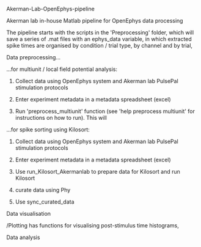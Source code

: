 Akerman-Lab-OpenEphys-pipeline

Akerman lab in-house Matlab pipeline for OpenEphys data processing

The pipeline starts with the scripts in the 'Preprocessing' folder, which will save a series of .mat files with an ephys_data variable, in which extracted spike times are organised by condition / trial type, by channel and by trial, 


Data preprocessing...

...for multiunit / local field potential analysis:

1) Collect data using OpenEphys system and Akerman lab PulsePal stimulation protocols

2) Enter experiment metadata in a metadata spreadsheet (excel)

3) Run 'preprocess_multiunit' function (see 'help preprocess multiunit' for instructions on how to run). This will 



...for spike sorting using Kilosort:

1) Collect data using OpenEphys system and Akerman lab PulsePal stimulation protocols

2) Enter experiment metadata in a metadata spreadsheet (excel)

3) Use run_Kilosort_Akermanlab to prepare data for Kilosort and run Kilosort

4) curate data using Phy

5) Use sync_curated_data


Data visualisation

/Plotting has functions for visualising post-stimulus time histograms,


Data analysis






